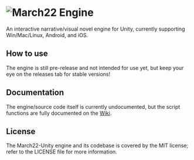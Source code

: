 # ![March22 Engine](https://i.imgur.com/8rT6c8Z.png)
An interactive narrative/visual novel engine for Unity, currently supporting Win/Mac/Linux, Android, and iOS.

## How to use
The engine is still pre-release and not intended for use yet, but keep your eye on the releases tab for stable versions!

## Documentation
The engine/source code itself is currently undocumented, but the script functions are fully documented on the [Wiki](https://github.com/Slynchy/March22-Unity/wiki). 

## License
The March22-Unity engine and its codebase is covered by the MIT license; refer to the LICENSE file for more information.
